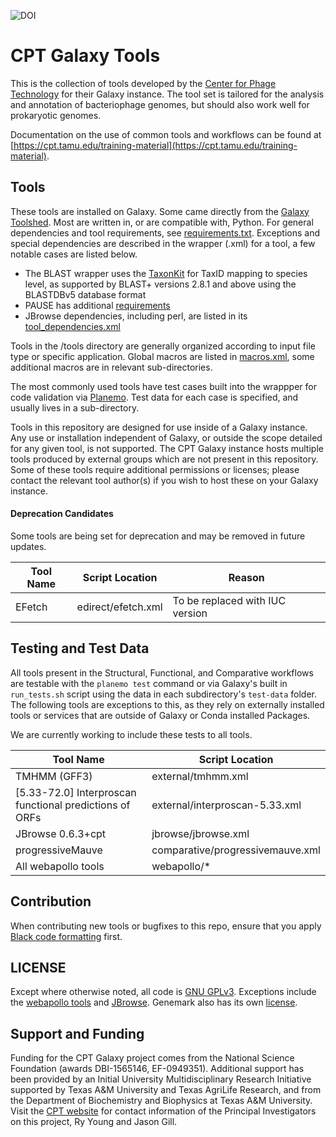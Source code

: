 ![DOI](https://zenodo.org/badge/69267095.svg)

# CPT Galaxy Tools

This is the collection of tools developed by the [Center for Phage Technology](https://cpt.tamu.edu/) for their Galaxy instance. The tool set is tailored for the analysis and annotation of bacteriophage genomes, but should also work well for prokaryotic genomes. 

Documentation on the use of common tools and workflows can be found at [https://cpt.tamu.edu/training-material](https://cpt.tamu.edu/training-material).

## Tools

These tools are installed on Galaxy. Some came directly from the [Galaxy Toolshed](). Most are written in, or are compatible with, Python. For general dependencies and tool requirements, see [requirements.txt](https://github.tamu.edu/CPT/Galaxy-Tools/blob/master/requirements.txt). Exceptions and special dependencies are described in the wrapper (.xml) for a tool, a few notable cases are listed below.

- The BLAST wrapper uses the [TaxonKit](https://github.com/shenwei356/taxonkit) for TaxID mapping to species level, as supported by BLAST+ versions 2.8.1 and above using the BLASTDBv5 database format
- PAUSE has additional [requirements](https://github.tamu.edu/CPT/Galaxy-Tools/blob/master/tools/pause/requirements.txt)
- JBrowse dependencies, including perl, are listed in its [tool_dependencies.xml](https://github.tamu.edu/CPT/Galaxy-Tools/blob/master/tools/jbrowse/tool_dependencies.xml)

Tools in the /tools directory are generally organized according to input file type or specific application. Global macros are listed in [macros.xml](https://github.tamu.edu/CPT/Galaxy-Tools/blob/master/tools/macros.xml), some additional macros are in relevant sub-directories.

The most commonly used tools have test cases built into the wrappper for code validation via [Planemo](https://github.com/galaxyproject/planemo). Test data for each case is specified, and usually lives in a sub-directory.

Tools in this repository are designed for use inside of a Galaxy instance. Any use or installation independent of Galaxy, or outside the scope detailed for any given tool, is not supported. The CPT Galaxy instance hosts multiple tools produced by external groups which are not present in this repository. Some of these tools require additional permissions or licenses; please contact the relevant tool author(s) if you wish to host these on your Galaxy instance.

#### Deprecation Candidates

Some tools are being set for deprecation and may be removed in future updates.

Tool Name | Script Location | Reason
----------|-----------------|--------
EFetch | edirect/efetch.xml | To be replaced with IUC version

## Testing and Test Data
All tools present in the Structural, Functional, and Comparative workflows are testable with the `planemo test` command or via Galaxy's built in `run_tests.sh` script using the data in each subdirectory's `test-data` folder. The following tools are exceptions to this, as they rely on externally installed tools or services that are outside of Galaxy or Conda installed Packages. 

We are currently working to include these tests to all tools.

Tool Name | Script Location
----------|-----------------
TMHMM (GFF3) | external/tmhmm.xml
[5.33-72.0] Interproscan functional predictions of ORFs | external/interproscan-5.33.xml
JBrowse 0.6.3+cpt | jbrowse/jbrowse.xml
progressiveMauve | comparative/progressivemauve.xml
All webapollo tools | webapollo/*

## Contribution

When contributing new tools or bugfixes to this repo, ensure that you apply [Black code formatting](https://github.com/psf/black) first.


## LICENSE

Except where otherwise noted, all code is [GNU GPLv3](https://github.tamu.edu/CPT/Galaxy-Tools/blob/master/LICENSE).
Exceptions include the [webapollo tools](https://github.tamu.edu/CPT/Galaxy-Tools/blob/master/tools/webapollo/README.md) and [JBrowse](https://github.tamu.edu/CPT/Galaxy-Tools/tree/master/tools/jbrowse). Genemark also has its own [license](https://github.tamu.edu/CPT/Galaxy-Tools/blob/master/tools/genemark/LICENSE).

## Support and Funding

Funding for the CPT Galaxy project comes from the National Science Foundation (awards DBI-1565146, EF-0949351). Additional support has been provided by an Initial University Multidisciplinary Research Initiative supported by Texas A&M University and Texas AgriLife Research, and from the Department of Biochemistry and Biophysics at Texas A&M University. Visit the [CPT website](https://cpt.tamu.edu/people/) for contact information of the Principal Investigators on this project, Ry Young and Jason Gill. 
